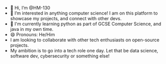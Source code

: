 - 👋 Hi, I’m @HM-130
- 👀 I’m interested in anything computer science! I am on this platform to showcase my projects, and connect with other devs.
- 🌱 I'm currently learning python as part of GCSE Computer Science, and java in my own time.
- 😄 Pronouns: He/Him
- I am looking to collaborate with other tech enthusiasts on open-source projects.
- My ambition is to go into a tech role one day. Let that be data science, software dev, cybersecurity or something else!

<!---
HM-130/HM-130 is a ✨ special ✨ repository because its `README.md` (this file) appears on your GitHub profile.
You can click the Preview link to take a look at your changes.
--->
